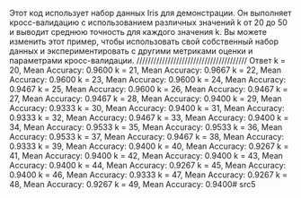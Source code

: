 
Этот код использует набор данных Iris для демонстрации. Он выполняет кросс-валидацию с использованием различных значений k от 20 до 50 и выводит среднюю точность для каждого значения k. Вы можете изменить этот пример, чтобы использовать свой собственный набор данных и экспериментировать с другими метриками оценки и параметрами кросс-валидации.
///////////////////////////////////////
Ответ
k = 20, Mean Accuracy: 0.9600
k = 21, Mean Accuracy: 0.9667
k = 22, Mean Accuracy: 0.9600
k = 23, Mean Accuracy: 0.9600
k = 24, Mean Accuracy: 0.9467
k = 25, Mean Accuracy: 0.9600
k = 26, Mean Accuracy: 0.9467
k = 27, Mean Accuracy: 0.9467
k = 28, Mean Accuracy: 0.9400
k = 29, Mean Accuracy: 0.9333
k = 30, Mean Accuracy: 0.9400
k = 31, Mean Accuracy: 0.9333
k = 32, Mean Accuracy: 0.9467
k = 33, Mean Accuracy: 0.9400
k = 34, Mean Accuracy: 0.9533
k = 35, Mean Accuracy: 0.9533
k = 36, Mean Accuracy: 0.9533
k = 37, Mean Accuracy: 0.9467
k = 38, Mean Accuracy: 0.9333
k = 39, Mean Accuracy: 0.9400
k = 40, Mean Accuracy: 0.9267
k = 41, Mean Accuracy: 0.9400
k = 42, Mean Accuracy: 0.9400
k = 43, Mean Accuracy: 0.9400
k = 44, Mean Accuracy: 0.9267
k = 45, Mean Accuracy: 0.9400
k = 46, Mean Accuracy: 0.9333
k = 47, Mean Accuracy: 0.9267
k = 48, Mean Accuracy: 0.9267
k = 49, Mean Accuracy: 0.9400# src5
